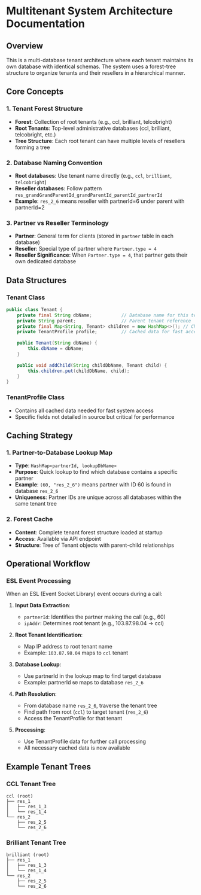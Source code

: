 # Multitenant System Architecture Documentation

## Overview
This is a multi-database tenant architecture where each tenant maintains its own database with identical schemas. The system uses a forest-tree structure to organize tenants and their resellers in a hierarchical manner.

## Core Concepts

### 1. Tenant Forest Structure
- **Forest**: Collection of root tenants (e.g., ccl, brilliant, telcobright)
- **Root Tenants**: Top-level administrative databases (ccl, brilliant, telcobright, etc.)
- **Tree Structure**: Each root tenant can have multiple levels of resellers forming a tree

### 2. Database Naming Convention
- **Root databases**: Use tenant name directly (e.g., `ccl`, `brilliant`, `telcobright`)
- **Reseller databases**: Follow pattern `res_grandGrandParentId_grandParentId_parentId_partnerId`
- **Example**: `res_2_6` means reseller with partnerId=6 under parent with partnerId=2

### 3. Partner vs Reseller Terminology
- **Partner**: General term for clients (stored in `partner` table in each database)
- **Reseller**: Special type of partner where `Partner.type = 4`
- **Reseller Significance**: When `Partner.type = 4`, that partner gets their own dedicated database

## Data Structures

### Tenant Class
```java
public class Tenant {
    private final String dbName;           // Database name for this tenant
    private String parent;                 // Parent tenant reference
    private final Map<String, Tenant> children = new HashMap<>(); // Child tenants
    private TenantProfile profile;         // Cached data for fast access
    
    public Tenant(String dbName) {
        this.dbName = dbName;
    }
    
    public void addChild(String childDbName, Tenant child) {
        this.children.put(childDbName, child);
    }
}
```

### TenantProfile Class
- Contains all cached data needed for fast system access
- Specific fields not detailed in source but critical for performance

## Caching Strategy

### 1. Partner-to-Database Lookup Map
- **Type**: `HashMap<partnerId, lookupDbName>`
- **Purpose**: Quick lookup to find which database contains a specific partner
- **Example**: `(60, "res_2_6")` means partner with ID 60 is found in database `res_2_6`
- **Uniqueness**: Partner IDs are unique across all databases within the same tenant tree

### 2. Forest Cache
- **Content**: Complete tenant forest structure loaded at startup
- **Access**: Available via API endpoint
- **Structure**: Tree of Tenant objects with parent-child relationships

## Operational Workflow

### ESL Event Processing
When an ESL (Event Socket Library) event occurs during a call:

1. **Input Data Extraction**:
   - `partnerId`: Identifies the partner making the call (e.g., 60)
   - `ipAddr`: Determines root tenant (e.g., 103.87.98.04 → ccl)

2. **Root Tenant Identification**:
   - Map IP address to root tenant name
   - Example: `103.87.98.04` maps to `ccl` tenant

3. **Database Lookup**:
   - Use partnerId in the lookup map to find target database
   - Example: partnerId `60` maps to database `res_2_6`

4. **Path Resolution**:
   - From database name `res_2_6`, traverse the tenant tree
   - Find path from root (`ccl`) to target tenant (`res_2_6`)
   - Access the TenantProfile for that tenant

5. **Processing**:
   - Use TenantProfile data for further call processing
   - All necessary cached data is now available

## Example Tenant Trees

### CCL Tenant Tree
```
ccl (root)
├── res_1
│   ├── res_1_3
│   └── res_1_4
└── res_2
    ├── res_2_5
    └── res_2_6
```

### Brilliant Tenant Tree
```
brilliant (root)
├── res_1
│   ├── res_1_3
│   └── res_1_4
└── res_2
    ├── res_2_5
    └── res_2_6
```


